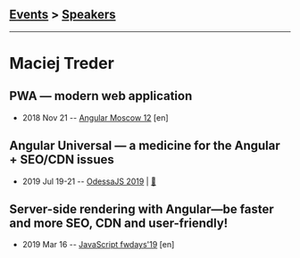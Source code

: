 ## [Events](../README.md) > [Speakers](../speakers.md)
---

# Maciej Treder

## PWA — modern web application
- 2018 Nov 21 -- [Angular Moscow 12](https://youtu.be/lFMGowpdbmA) [en]   
## Angular Universal — a medicine for the Angular + SEO&#x2F;CDN issues
- 2019 Jul 19-21 -- [OdessaJS 2019](https://www.youtube.com/watch?v=pNwHEOR8r2I)  | [:notebook:](https://www.slideshare.net/OdessaJSConf/maciej-treder-angular-universal-a-medicine-for-the-angular-seocdn-issues)  
## Server-side rendering with Angular—be faster and more SEO, CDN and user-friendly!
- 2019 Mar 16 -- [JavaScript fwdays&#39;19](https://fwdays.com/en/event/js-fwdays-2019/review/server-side-rendering-with-angular) [en]   
